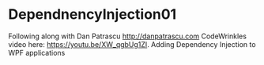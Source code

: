 # DependnencyInjection01

Following along with Dan Patrascu http://danpatrascu.com CodeWrinkles video here:   https://youtu.be/XW_qgbUg1ZI.  Adding Dependency Injection to WPF applications
